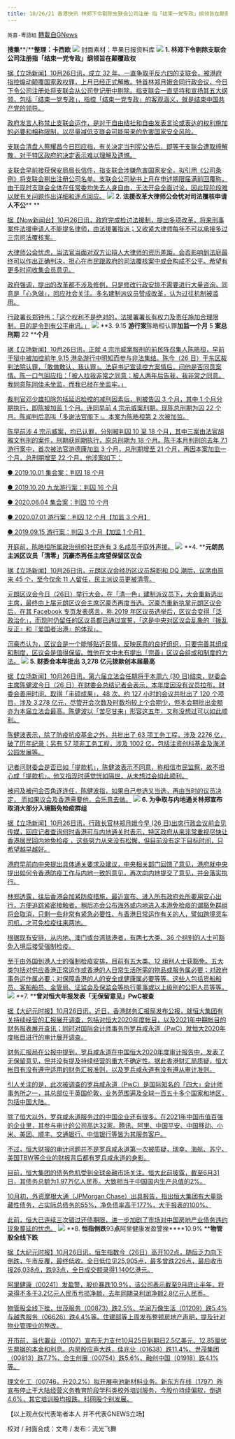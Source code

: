 ```yaml
---
title: 10/26/21 香港快讯 林郑下令剔除支联会公司注册 指「结束一党专政」纲领旨在颠覆政权
---
```

`英喜-粵語組` [轉載自GNews](https://gnews.org/zh-hans/1619093/)

**搜集****/****整理：卡西欧**
![](https://assets.gnews.org/wp-content/uploads/2021/10/1026fenmian.jpg)
封面素材：苹果日报资料库
![](https://assets.gnews.org/wp-content/uploads/2021/10/Screen-Shot-2021-10-26-at-10.01.25-AM.png)
**1. ****林郑下令剔除支联会公司注册****指「结束一党专政」纲领旨在颠覆政权**

[据【立场新闻】10月26日讯，成立 32 年、一直争取平反六四的支联会，被港府指控煽动颠覆国家政权罪，上月已经正式解散。特首林郑月娥会同行政会议，今日下令公司注册处将支联会从公司登记册中剔除。指支联会一直坚持和宣扬其五大纲领，包括「结束一党专政」，指控「结束一党专政」的客观涵义，就是结束中国共产党的领导。](https://www.thestandnews.com/politics/林鄭下令剔除支聯會公司註冊-指控結束一黨專政綱領-旨在顛覆政權)

[政府发言人称禁止支联会运作，是对于自由结社和自由发表言论或表达的权利施加的必要和相称限制，以尽量减低支联会可能带来的危害国家安全风险。](https://www.thestandnews.com/politics/林鄭下令剔除支聯會公司註冊-指控結束一黨專政綱領-旨在顛覆政權)

[支联会清盘人蔡耀昌今日回应指，有关决定当刊宪公告后，即等于支联会遭取缔解散，对于特区政府的决定表示难以理解及遗憾。](https://www.thestandnews.com/politics/林鄭下令剔除支聯會公司註冊-指控結束一黨專政綱領-旨在顛覆政權)

[支联会早前接获保安局局长信件，指支联会涉嫌危害国家安全，拟引用《公司条例》将支联会剔出注册公司名单。支联会公司秘书上月在申述期限届满前回覆称，由于现时支联会全体在任常委均失去人身自由，无法开会全面讨论，因此现阶段难以就有关问题作出详细和逐点回应。](https://www.thestandnews.com/politics/林鄭下令剔除支聯會公司註冊-指控結束一黨專政綱領-旨在顛覆政權)
![](https://assets.gnews.org/wp-content/uploads/2021/10/Screen-Shot-2021-10-26-at-10.01.35-AM.png)
**2. ****法援改革****大律师公会忧对司法覆核申请人不公**** **

[据【Now新闻台】10月26日讯，政府完成检讨法援制，提出多项改革，将来刑事案件法援申请人不能提名律师，由法援署指派；又收紧大律师每年不可以承接多过三宗司法覆核案。](https://news.now.com/home/local/player?newsId=454562)

[大律师公会忧虑，当法官当面对双方讼辩人大律师的资历差距，会否影响到法庭最终可以作出正确判决，担心在市民跟政府的司法覆核案中或会构成不公平。希望有更多时间收集会员意见。](https://news.now.com/home/local/player?newsId=454562)

[政府强调，提出的改革都不涉及修例，只是修改行政安排不需要进行大量咨询，同意是「心急做」，回应社会关注。多名建制派议员赞成改革，认为过往机制被滥用。](https://news.now.com/home/local/player?newsId=454562)

[行政署长郑钟伟：「这个权利不是绝对的，法援署署长有权力及责任施加合理限制，目的是令到有公平审讯。」](https://news.now.com/home/local/player?newsId=454562)
![](https://assets.gnews.org/wp-content/uploads/2021/10/Screen-Shot-2021-10-26-at-10.01.43-AM.png)
**3. 9.15 ****游行案****陈皓桓认罪****加监一个月**** 5 ****案总刑期**** 22 ****个月**

[据【立场新闻】10月26日讯，正就 4 宗示威案服刑的前民阵召集人陈皓桓，早前于狱中被加控前年 9.15 港岛游行中明知而参与非法集结。陈今（26 日）于东区裁判法院认罪，「敢做敢认，我认罪」。法庭书记宣读控方案情后，问他是否同意案情。陈一口气回应指：「被人拉我非常之同意；被人两年后告我，我非常之同意。我同意陈同佳未坐监，而我已经在坐监牢。」](https://www.thestandnews.com/court/915-遊行案-陳皓桓認罪敢做敢認)

[裁判官邓少雄扣除包括延迟检控的减刑因素后，判被告囚 3 个月，其中 1 个月分期执行，即陈被加监 1 个月。连同早前 4 宗示威案刑期，现陈总刑期为囚 22 个月。陈闻判后高叫「多谢法官阁下」。本案为陈皓桓第 2 次被加监。](https://www.thestandnews.com/court/915-遊行案-陳皓桓認罪敢做敢認)

[陈早前涉 4 宗示威案，均已认罪，分别被判囚 10 至 18 个月，其中三案由法官胡雅文判刑的案件，刑期获同期执行，原总刑期为 18 个月。陈于本月判刑的去年 7.1 游行案中，首次被法官游德康加监 3 个月，总刑期增至 21 个月，再因本案加监一个月，总刑期增至 22 个月。他涉案如下：](https://www.thestandnews.com/court/915-遊行案-陳皓桓認罪敢做敢認)

[● 2019.10.01 集会案：判囚 18 个月](https://www.thestandnews.com/court/915-遊行案-陳皓桓認罪敢做敢認)

[● 2019.10.20 九龙游行案：判囚 16 个月](https://www.thestandnews.com/court/915-遊行案-陳皓桓認罪敢做敢認)

[● 2020.06.04 集会案：判囚 10 个月](https://www.thestandnews.com/court/915-遊行案-陳皓桓認罪敢做敢認)

[● 2020.07.01 游行案：判囚 12 个月【加监 3 个月】](https://www.thestandnews.com/court/915-遊行案-陳皓桓認罪敢做敢認)

[● 2019.09.15 游行案：判囚 3 个月【加监 1 个月】](https://www.thestandnews.com/court/915-遊行案-陳皓桓認罪敢做敢認)

[开庭前，陈皓桓所属政治组织社民连有 3 名成员于庭外声援。](https://www.thestandnews.com/court/915-遊行案-陳皓桓認罪敢做敢認)
![](https://assets.gnews.org/wp-content/uploads/2021/10/Screen-Shot-2021-10-26-at-10.01.51-AM.png)
**4. ****元朗民主派区议员「清零」****沉豪杰再任主席****望保留区议会**

[据【立场新闻】10月26日讯，元朗区议会经历区议员辞职和 DQ 潮后，议席由原来 45 个，至今仅余 11 人留任，民主派议员更被清零。](https://www.thestandnews.com/politics/a-元朗民主派議員清零-沈豪傑再任主席-倡保留區議會)

[元朗区议会今日（26日）举行大会，在「清一色」建制派议员下，大会重新选出主席，最终由上届元朗区议会主席沉豪杰再度当选。沉豪杰重新执掌元朗区议会后，在其 Facebook 专页发表感言，称 2019 年区议员选举后，区议会变得「泛政治化」，而现时仍留任的区议员都已通过宣誓，「这是中央对区议会乱象的『拨乱反正』和『爱国者治港』的体现」。](https://www.thestandnews.com/politics/a-元朗民主派議員清零-沈豪傑再任主席-倡保留區議會)

[沉豪杰认为，区议会是一个能够贴近民情，反映民意的良好组织，只要完善其组成和制度，区议会是值得保留。惟他在文中未有提出「完善」区议会组成和制度的方法。](https://www.thestandnews.com/politics/a-元朗民主派議員清零-沈豪傑再任主席-倡保留區議會)
![](https://assets.gnews.org/wp-content/uploads/2021/10/Screen-Shot-2021-10-26-at-10.02.00-AM.png)
**5. ****财委会本年批出**** 3,278 ****亿元拨款****创本届最高**

[据【立场新闻】10月26日讯，第六届立法会任期将于本周六 (30 日)结束，财委会主席陈健波今日（26 日）在财委会总结记者会表示，本年度因没有议员拉布，财委会善用时间、取得「丰硕成果」，48 次、约 127 小时的会议共批出了 120 个项目，涉及 3,278 亿元，尽管开会次数及时数均较上个会期少，但本会期批出金额亦为本届立法会最高。陈健波以「苦尽甘来」形容这五年，又称没想过可以如此顺利。](https://www.thestandnews.com/politics/a_財委會本年批出-3278-億元撥款-創本屆最高-陳健波恍如隔世)

[陈健波表示，除了防疫抗疫基金之外，共批出了 63 项工务工程，涉及 2276 亿，破了历年纪录；另有 57 项非工务工程，涉及 1002 亿，包括注资创科基金及海洋公园发展等。](https://www.thestandnews.com/politics/a_財委會本年批出-3278-億元撥款-創本屆最高-陳健波恍如隔世)

[记者问财委会是否已如「提款机」，陈健波表示不同意，称相信市民监察，故不担心成「提款机」。他又指现时感觉恍如隔世，从未想过会如此顺利。](https://www.thestandnews.com/politics/a_財委會本年批出-3278-億元撥款-創本屆最高-陳健波恍如隔世)

[被问及被问会否角逐连任，陈健波指，如果自己参选又当选，再由当时的议员决定， 而如果议会及香港需要他，会乐意去做。](https://www.thestandnews.com/politics/a_財委會本年批出-3278-億元撥款-創本屆最高-陳健波恍如隔世)
![](https://assets.gnews.org/wp-content/uploads/2021/10/Screen-Shot-2021-10-26-at-10.02.08-AM.png)
**6. ****为争取与内地通关****林郑宣布取消大部分入境豁免检疫群组**

[据【立场新闻】10月26日讯，行政长官林郑月娥今早 (26 日)出席行政会议前会见传媒，回应记者查询何时香港可与内地通关时表示，特区政府从来非常重视尽快让香港居民回内地免检疫 ，这些努力从来没有松懈，但目前没有定下目标时间，只希望越早越好。](https://www.thestandnews.com/society/為爭取與內地通關-林鄭宣佈取消大部分入境豁免檢疫群組)

[港府早前向中央提出具体通关要求及建议，中央相关部门回馈了意见，港府就中央提出如何令香港防疫工作与内地一致的意见，再次向内地提交了意见，并会落实执行。](https://www.thestandnews.com/society/為爭取與內地通關-林鄭宣佈取消大部分入境豁免檢疫群組)

[林郑透露，往后香港会加紧防疫措施，最近宣布、进入所有政府处所要用安心出行，方便追踪紧密接触者。稍后亦会公布海外或内地进入本港免检疫的谓豁免群组将会取消，只剩一些非常有紧急必要性、与香港日常运作有关的人，譬如跨境货车司机，才可免检疫往来两地。](https://www.thestandnews.com/society/為爭取與內地通關-林鄭宣佈取消大部分入境豁免檢疫群組)

[根据现有安排，从内地、澳门或台湾抵港者，有两七大类、36 个组别的人士可豁免入境后接受强制检疫。](https://www.thestandnews.com/society/為爭取與內地通關-林鄭宣佈取消大部分入境豁免檢疫群組)

[至于由外国到港人士的强制检疫安排，目前有五大类、12 组别人士获豁免。五大类包括对供应香港正常运作或香港的人日常生活所需的物品或服务属必要；对政府事务运作属必要；对保障香港的人的安全或健康属必要等等。这些人包括货船船员、客船船员、金管局、证监会及保监会等执行董事或以上级别的公职人员等等。](https://www.thestandnews.com/society/為爭取與內地通關-林鄭宣佈取消大部分入境豁免檢疫群組)
![](https://assets.gnews.org/wp-content/uploads/2021/10/Screen-Shot-2021-10-26-at-10.02.18-AM.png)
**7. ****曾对恒大年报发表「无保留意见」****PwC****被查**

[据【大纪元时报】10月26日讯，近日，香港财务汇报局发布公报，就恒大集团有关持续经营的汇报展开调查，包括对恒大2020年度帐目，以及2021年中期帐目的财务报表展开查讯；同时对国际会计师事务所罗兵咸永道（PwC）就恒大2020年度帐目进行的审计展开调查。](https://hk.epochtimes.com/news/2021-10-26/24636761)

[财务汇报局在公报中提到，罗兵咸永道在中国恒大2020年度审计报告中，发表了无保留意见，但并没有提及持续经营的重大不确定性。据此香港财汇局质疑，恒大帐目有没有遵守适用的财务汇报准则，以及罗兵咸永道有没有遵从审计准则。](https://hk.epochtimes.com/news/2021-10-26/24636761)

[引人关注的是，此次被调查的罗兵咸永道（PwC）是国际知名的「四大」会计师事务所之一，其总部位于英国伦敦，业务范围遍及全球一百五十多个国家和地区，包括中国大陆。](https://hk.epochtimes.com/news/2021-10-26/24636761)

[除了恒大以外，罗兵咸永道服务过的中国企业还有很多。在2021年中国市值百强的企业里，其参与审计的公司高达32家。腾讯、阿里、中国平安、中国移动、小米、美团、顺丰、交通银行、中信银行等皆为其服务客户。](https://hk.epochtimes.com/news/2021-10-26/24636761)

[不过，恒大财报的审计问题并不是罗兵咸永道第一次被质疑，瑞幸、海航、苏宁、美国TBW等企业的财报背后都有罗兵咸永道的身影。](https://hk.epochtimes.com/news/2021-10-26/24636761)

[目前，恒大集团的债务危机受到全球金融市场关注。恒大此前披露，截至6月31日，其债务总额为1.97万亿人民币。大致相当于中国国内生产总值的2%。](https://hk.epochtimes.com/news/2021-10-26/24636761)

[10月初，外资摩根大通（JPMorgan Chase）出具报告，指出恒大集团有大量隐藏性债务，占实际总债务的55%，净负债率高于177%，大于报表的100%。](https://hk.epochtimes.com/news/2021-10-26/24636761)

[此前，恒大已连续三次错过还债期限，进一步加剧了市场对中国房地产业债务违约现象蔓延的忧虑。](https://hk.epochtimes.com/news/2021-10-26/24636761)
![](https://assets.gnews.org/wp-content/uploads/2021/10/Screen-Shot-2021-10-26-at-10.02.26-AM.png)
**8. ****恒指倒跌****93****点****阿里健康发盈警挫****10.9% ****物管股全线下跌**

[据【大纪元时报】10月26日讯，恒生指数今（26日）高开102点，随后乏力向下倒跌，午市反覆，最终低收。全日低位见25,905点，最多曾跌226点，最后收市报26,038点，跌93点，全日成交额录得1,140亿港元。](https://hk.epochtimes.com/news/2021-10-26/21238046)

[阿里健康（00241）发盈警，股价暴跌10.9%，该公司表示截至9月底止半年，将录得不多于3.2亿元人民币亏损净额，去年同期录利润净额2.8亿元人民币。](https://hk.epochtimes.com/news/2021-10-26/21238046)

[物管股全线下挫，世茂服务（00873）跌2.5%、华润万像生活（01209）跌5.4%与越秀服务（06626）跌4.4%等。住建部等上周发布整顿房地产声明，提及针对物业管理业的整改。](https://hk.epochtimes.com/news/2021-10-26/21238046)

[开市前，当代置业（01107）宣布无力支付10月25日到期日2.5亿美元、12.85厘优先票据的本金和利息。内房股应声大跌，佳兆业（01638）跌11.4%、世茂集团（00813）跌7.7%、合生创展（00754）跌5.6%、融创中国（01918）跌4.1%等。](https://hk.epochtimes.com/news/2021-10-26/21238046)

[理文化工（00746，升20.2%）拟开展电池新材料业务。新东方在线（1797）昨宣布停止于大陆经营义务教育阶段学科类校外培训服务，今股价持续偏软，倒退4.6%，其它培训股均报跌。科网股个别发展。](https://hk.epochtimes.com/news/2021-10-26/21238046)

【以上观点仅代表笔者本人 并不代表GNEWS立场】

校对 / 封面合成：文粤 / 发布：流光飞舞
